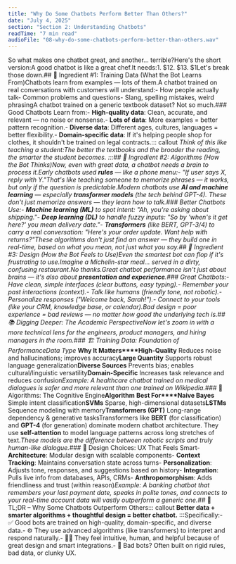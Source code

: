 ```yaml
---
title: "Why Do Some Chatbots Perform Better Than Others?"
date: "July 4, 2025"
section: "Section 2: Understanding Chatbots"
readTime: "7 min read"
audioFile: "08-why-do-some-chatbots-perform-better-than-others.wav"
---
```


So what makes one chatbot great, and another… terrible?Here's the short version:A good chatbot is like a great chef.It needs:1. $12. $13. $1Let's break those down.## 🧠 Ingredient #1: Training Data (What the Bot Learns From)Chatbots learn from examples — lots of them.A chatbot trained on real conversations with customers will understand:- How people actually talk- Common problems and questions- Slang, spelling mistakes, weird phrasingA chatbot trained on a generic textbook dataset? Not so much.### Good Chatbots Learn from:- **High-quality data**: Clean, accurate, and relevant — no noise or nonsense.- **Lots of data**: More examples = better pattern recognition.- **Diverse data**: Different ages, cultures, languages = better flexibility.- **Domain-specific data**: If it's helping people shop for clothes, it shouldn't be trained on legal contracts.::: callout
*Think of this like teaching a student:**The better the textbooks and the broader the reading, the smarter the student becomes.*
:::## 🧠 Ingredient #2: Algorithms (How the Bot Thinks)Now, even with great data, a chatbot needs a brain to process it.Early chatbots used **rules** — like a phone menu:- "If user says X, reply with Y."That's like teaching someone to memorize phrases — it works, but only if the question is predictable.Modern chatbots use **AI and machine learning** — especially **transformer models** (the tech behind GPT-4). These don't just memorize answers — they learn how to talk.### Better Chatbots Use:- **Machine learning (ML)** to spot intent: "Ah, you're asking about shipping."- **Deep learning (DL)** to handle fuzzy inputs: "So by 'when's it get here?' you mean delivery date."- **Transformers** (like BERT, GPT-3/4) to carry a real conversation: "Here's your order update. Want help with returns?"*These algorithms don't just find an answer — they build one in real-time, based on what you mean, not just what you say.*## 🎨 Ingredient #3: Design (How the Bot Feels to Use)Even the smartest bot can flop if it's frustrating to use.Imagine a Michelin-star meal… served in a dirty, confusing restaurant.No thanks.Great chatbot performance isn't just about brains — it's also about **presentation and experience**.### Great Chatbots:- Have clean, simple interfaces (clear buttons, easy typing).- Remember your past interactions (context).- Talk like humans (friendly tone, not robotic).- Personalize responses ("Welcome back, Sarah!").- Connect to your tools (like your CRM, knowledge base, or calendar).Bad design = poor experience = bad reviews — no matter how good the underlying tech is.## 📚 Digging Deeper: The Academic PerspectiveNow let's zoom in with a more technical lens for the engineers, product managers, and hiring managers in the room.### 🏗️ Training Data: Foundation of Performance**Data Type**
**Why It Matters****High-Quality**
Reduces noise and hallucinations; improves accuracy**Large Quantity**
Supports robust language generalization**Diverse Sources**
Prevents bias; enables cultural/linguistic versatility**Domain-Specific**
Increases task relevance and reduces confusion*Example: A healthcare chatbot trained on medical dialogues is safer and more relevant than one trained on Wikipedia.*### 🧮 Algorithms: The Cognitive Engine**Algorithm**
**Best For****Naive Bayes**
Simple intent classification**SVMs**
Sparse, high-dimensional datasets**LSTMs**
Sequence modeling with memory**Transformers (GPT)**
Long-range dependency & generative tasksTransformers like **BERT** (for classification) and **GPT-4** (for generation) dominate modern chatbot architecture. They use **self-attention** to model language patterns across long stretches of text.*These models are the difference between robotic scripts and truly human-like dialogue.*### 🧰 Design Choices: UX That Feels Smart- **Architecture**: Modular design with scalable components- **Context Tracking**: Maintains conversation state across turns- **Personalization**: Adjusts tone, responses, and suggestions based on history- **Integration**: Pulls live info from databases, APIs, CRMs- **Anthropomorphism**: Adds friendliness and trust (within reason)*Example: A banking chatbot that remembers your last payment date, speaks in polite tones, and connects to your real-time account data will vastly outperform a generic one.*## 🎯 TL;DR – Why Some Chatbots Outperform Others::: callout
**Better data + smarter algorithms + thoughtful design = better chatbot.**
:::Specifically:- ✅ Good bots are trained on high-quality, domain-specific, and diverse data.- ⚙️ They use advanced algorithms (like transformers) to interpret and respond naturally.- 🧑‍🎨 They feel intuitive, human, and helpful because of great design and smart integrations.- 🚫 Bad bots? Often built on rigid rules, bad data, or clunky UX.
